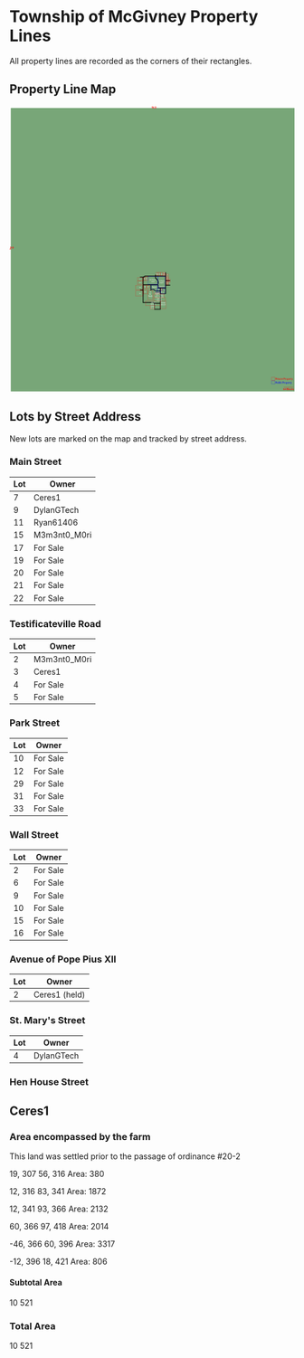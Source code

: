 Township of McGivney Property Lines
===================================

All property lines are recorded as the corners of their rectangles.

Property Line Map
-----------------

<img src='Property Lines.png' />

Lots by Street Address
----------------------

New lots are marked on the map and tracked by street address.

### Main Street
| Lot | Owner        |
|-----|--------------|
| 7   | Ceres1       |
| 9   | DylanGTech   |
| 11  | Ryan61406    |
| 15  | M3m3nt0_M0ri |
| 17  | For Sale     |
| 19  | For Sale     |
| 20  | For Sale     |
| 21  | For Sale     |
| 22  | For Sale     |

### Testificateville Road
| Lot | Owner        |
|-----|--------------|
| 2   | M3m3nt0_M0ri |
| 3   | Ceres1       |
| 4   | For Sale     |
| 5   | For Sale     |

### Park Street
| Lot | Owner        |
|-----|--------------|
| 10  | For Sale     |
| 12  | For Sale     |
| 29  | For Sale     |
| 31  | For Sale     |
| 33  | For Sale     |

### Wall Street
| Lot | Owner        |
|-----|--------------|
| 2   | For Sale     |
| 6   | For Sale     |
| 9   | For Sale     |
| 10  | For Sale     |
| 15  | For Sale     |
| 16  | For Sale     |

### Avenue of Pope Pius XII
| Lot | Owner        |
|-----|--------------|
| 2   | Ceres1 (held) |

### St. Mary's Street
| Lot | Owner        |
|-----|--------------|
| 4   | DylanGTech   |

### Hen House Street

Ceres1
------

### Area encompassed by the farm

This land was settled prior to the passage of ordinance #20-2

19, 307
56, 316
Area: 380

12, 316
83, 341
Area: 1872

12, 341
93, 366
Area: 2132

60, 366
97, 418
Area: 2014

-46, 366
60, 396
Area: 3317

-12, 396
18, 421
Area: 806

#### Subtotal Area

10 521

### Total Area

10 521


